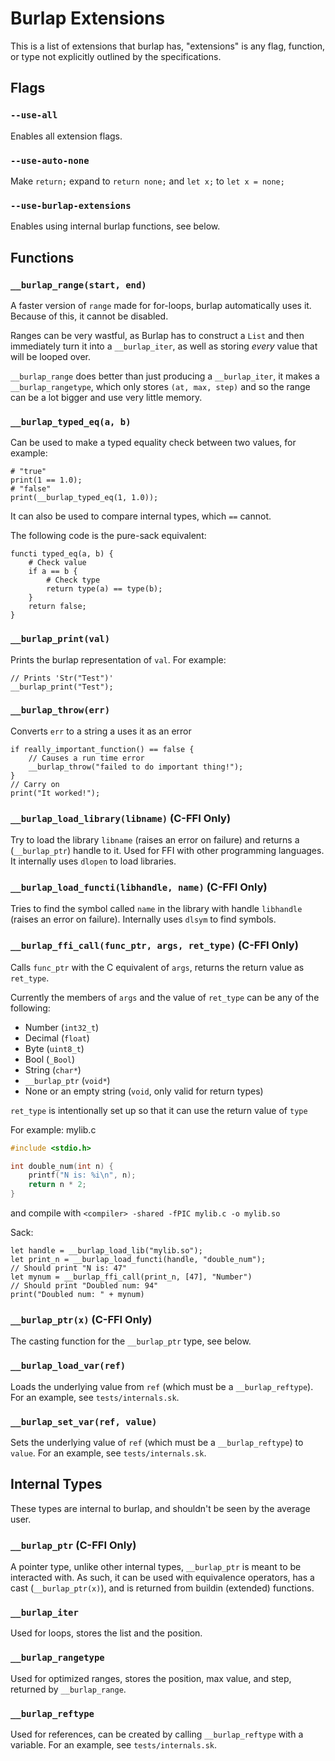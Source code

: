 # Burlap Extensions

This is a list of extensions that burlap has, "extensions" is any flag, function, or type not explicitly outlined by the specifications.

## Flags

### `--use-all`

Enables all extension flags.

### `--use-auto-none`

Make `return;` expand to `return none;` and `let x;` to `let x = none;`

### `--use-burlap-extensions`

Enables using internal burlap functions, see below.

## Functions

### `__burlap_range(start, end)`

A faster version of `range` made for for-loops, burlap automatically uses it. Because of this, it cannot be disabled.

Ranges can be very wastful, as Burlap has to construct a `List` and then immediately turn it into a `__burlap_iter`, as well as storing *every* value that will be looped over.

`__burlap_range` does better than just producing a `__burlap_iter`, it makes a `__burlap_rangetype`, which only stores `(at, max, step)` and so the range can be a lot bigger and use very little memory.

### `__burlap_typed_eq(a, b)`

Can be used to make a typed equality check between two values, for example:
```
# "true"
print(1 == 1.0);
# "false"
print(__burlap_typed_eq(1, 1.0));
```

It can also be used to compare internal types, which `==` cannot.

The following code is the pure-sack equivalent:
```
functi typed_eq(a, b) {
    # Check value
    if a == b {
        # Check type
        return type(a) == type(b);
    }
    return false;
}
```

### `__burlap_print(val)`

Prints the burlap representation of `val`. For example:
```
// Prints 'Str("Test")'
__burlap_print("Test");
```

### `__burlap_throw(err)`

Converts `err` to a string a uses it as an error
```
if really_important_function() == false {
    // Causes a run time error
    __burlap_throw("failed to do important thing!");
}
// Carry on
print("It worked!");
```

### `__burlap_load_library(libname)` (C-FFI Only)

Try to load the library `libname` (raises an error on failure) and returns a (`__burlap_ptr`) handle to it. Used for FFI with other programming languages. It internally uses `dlopen` to load libraries. 

### `__burlap_load_functi(libhandle, name)` (C-FFI Only)

Tries to find the symbol called `name` in the library with handle `libhandle` (raises an error on failure). Internally uses `dlsym` to find symbols.

### `__burlap_ffi_call(func_ptr, args, ret_type)` (C-FFI Only)

Calls `func_ptr` with the C equivalent of `args`, returns the return value as `ret_type`.

Currently the members of `args` and the value of `ret_type` can be any of the following:
- Number (`int32_t`)
- Decimal (`float`)
- Byte (`uint8_t`)
- Bool (`_Bool`)
- String (`char*`)
- `__burlap_ptr` (`void*`)
- None or an empty string (`void`, only valid for return types)

`ret_type` is intentionally set up so that it can use the return value of `type`

For example:
mylib.c
```c
#include <stdio.h>

int double_num(int n) {
    printf("N is: %i\n", n);
    return n * 2;
}
```
and compile with `<compiler> -shared -fPIC mylib.c -o mylib.so`

Sack:
```
let handle = __burlap_load_lib("mylib.so");
let print_n = __burlap_load_functi(handle, "double_num");
// Should print "N is: 47"
let mynum = __burlap_ffi_call(print_n, [47], "Number")
// Should print "Doubled num: 94"
print("Doubled num: " + mynum)
```

### `__burlap_ptr(x)` (C-FFI Only)

The casting function for the `__burlap_ptr` type, see below.

### `__burlap_load_var(ref)`

Loads the underlying value from `ref` (which must be a `__burlap_reftype`). For an example, see `tests/internals.sk`.

### `__burlap_set_var(ref, value)`

Sets the underlying value of `ref` (which must be a `__burlap_reftype`) to `value`. For an example, see `tests/internals.sk`.

## Internal Types

These types are internal to burlap, and shouldn't be seen by the average user.

### `__burlap_ptr` (C-FFI Only)

A pointer type, unlike other internal types, `__burlap_ptr` is meant to be interacted with. As such, it can be used with equivalence operators, has a cast (`__burlap_ptr(x)`), and is returned from buildin (extended) functions.

### `__burlap_iter`

Used for loops, stores the list and the position.

### `__burlap_rangetype`

Used for optimized ranges, stores the position, max value, and step, returned by `__burlap_range`.

### `__burlap_reftype`

Used for references, can be created by calling `__burlap_reftype` with a variable. For an example, see `tests/internals.sk`.
